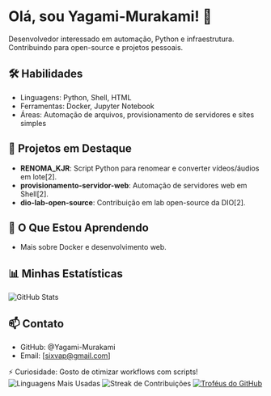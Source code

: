# Olá, sou Yagami-Murakami! 👋

Desenvolvedor interessado em automação, Python e infraestrutura. Contribuindo para open-source e projetos pessoais.

## 🛠 Habilidades
- Linguagens: Python, Shell, HTML
- Ferramentas: Docker, Jupyter Notebook
- Áreas: Automação de arquivos, provisionamento de servidores e sites simples

## 🔭 Projetos em Destaque
- **RENOMA_KJR**: Script Python para renomear e converter vídeos/áudios em lote[2].
- **provisionamento-servidor-web**: Automação de servidores web em Shell[2].
- **dio-lab-open-source**: Contribuição em lab open-source da DIO[2].

## 🌱 O Que Estou Aprendendo
- Mais sobre Docker e desenvolvimento web.

## 📊 Minhas Estatísticas
![GitHub Stats](https://github-readme-stats.vercel.app/api?username=Yagami-Murakami&show_icons=true&theme=radical)

## 📫 Contato
- GitHub: @Yagami-Murakami
- Email: [sixvap@gmail.com]

⚡ Curiosidade: Gosto de otimizar workflows com scripts!
![Linguagens Mais Usadas](https://github-readme-stats.vercel.app/api/top-langs/?username=Yagami-Murakami&layout=compact&theme=dracula)
![Streak de Contribuições](https://github-readme-streak-stats.herokuapp.com/?user=Yagami-Murakami&theme=dracula)
[![Troféus do GitHub](https://github-profile-trophy.vercel.app/?username=Yagami-Murakami&theme=onedark)](https://github.com/ryo-ma/github-profile-trophy)

